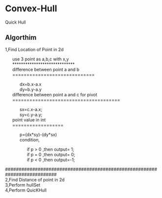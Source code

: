 # Convex-Hull
Quick Hull

<h2>Algorthim</h2>
    <div>
       1,Find Location of Point in 2d<br>
            <ol>
                use 3 point as a,b,c with x,y<br>
                *****************************<br>
                difference between point a and b<br>
                =============================<br>
                <ol>
                    dx=b.x-a.x<br>
                    dy=b.y-a.y<br>
                </ol>
                difference between point a and c for pivot<br>
                ======================================<br>
                <ol>
                    sx=c.x-a.x;<br>
                    sy=c.y-a.y;<br>
                </ol>
                point value in int<br>
                ==================<br>
                <ol>
                    p=(dx*sy)-(dy*sx)<br>
                         condition,<br>
                         <ol>
                            if p > 0 ,then output= 1;<br>
                            if p = 0 ,then output= 0;<br>
                            if p < 0 ,then output=-1;  <br>
                          </ol>
                </ol>
           </ol>
       ###########################################################################<br>
       2,Find Distance of point in 2d<br>
       3,Perform hullSet<br>
       4,Perform QuicKHull<br>
    </div>
         
